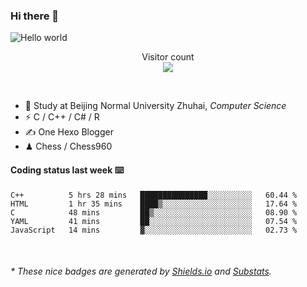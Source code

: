 ### Hi there 👋


<img src="https://raw.githubusercontent.com/sagar-viradiya/sagar-viradiya/master/resources/banner.png" alt="Hello world">
<p align="center"> 
  Visitor count<br/>
  <img src="https://profile-counter.glitch.me/youszoe/count.svg" />
</p>

<br/>


- 🍻  Study at Beijing Normal University Zhuhai, _Computer Science_
- ⚡  C / C++ / C# / R
- ✍️  One Hexo Blogger
- ♟  Chess / Chess960 


#### Coding status last week ⌨️

<!--START_SECTION:waka-->
```text
C++          5 hrs 28 mins   ███████████████░░░░░░░░░░   60.44 % 
HTML         1 hr 35 mins    ████▒░░░░░░░░░░░░░░░░░░░░   17.64 % 
C            48 mins         ██▒░░░░░░░░░░░░░░░░░░░░░░   08.90 % 
YAML         41 mins         ██░░░░░░░░░░░░░░░░░░░░░░░   07.54 % 
JavaScript   14 mins         ▓░░░░░░░░░░░░░░░░░░░░░░░░   02.73 % 
```
<!--END_SECTION:waka-->

<br/>
<center><img src="http://ghchart.rshah.org/409ba5/yousazoe" alt="" /></center>


<h6>* These nice badges are generated by <a href="https://shields.io/">Shields.io</a> and <a href="https://github.com/spencerwooo/Substats">Substats</a>.</h6>
